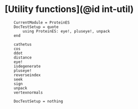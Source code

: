 # [Utility functions](@id int-util)

```@meta
    CurrentModule = ProteinES
    DocTestSetup = quote
        using ProteinES: eye!, pluseye!, unpack
    end
```

```@docs
    cathetus
    cos
    ddot
    distance
    eye!
    isdegenerate
    pluseye!
    reverseindex
    seek
    sign
    unpack
    vertexnormals
```

```@meta
    DocTestSetup = nothing
```
